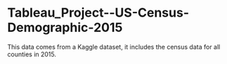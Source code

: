 # Tableau_Project--US-Census-Demographic-2015
This data comes from a Kaggle dataset, it includes the census data for all counties in 2015. 
